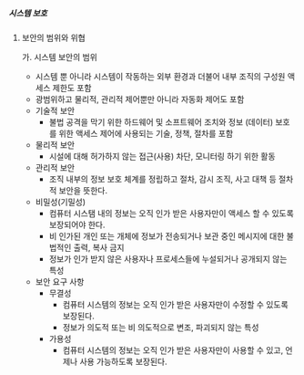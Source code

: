 ##### 시스템 보호 

1. 보안의 범위와 위협

   가. 시스템 보안의 범위

   - 시스템 뿐 아니라 시스템이 작동하는 외부 환경과 더불어 내부 조직의 구성원 액세스 제한도 포함
   - 광범위하고 물리적, 관리적 제어뿐만 아니라 자동화 제어도 포함
   - 기술적 보안
     - 불법 공격을 막기 위한 하드웨어 및 소프트웨어 조치와 정보 (데이터) 보호를 위한 액세스 제어에 사용되는 기술, 정책, 절차를 포함
   - 물리적 보안
     - 시설에 대해 허가하지 않는 접근(사용) 차단, 모니터링 하기 위한 활동
   - 관리적 보안
     - 조직 내부의 정보 보호 체계를 정립하고 절차, 감시 조직, 사고 대책 등 절차적 보안을 뜻한다.
   - 비밀성(기밀성)
     - 컴퓨터 시스탬 내의 정보는 오직 인가 받은 사용자만이 액세스 할 수 있도록 보장되어야 한다.
     - 비 인가된 개인 또는 개체에 정보가 전송되거나 보관 중인 메시지에 대한 불법적인 출력, 복사 금지
     - 정보가 인가 받지 않은 사용자나 프로세스들에 누설되거나 공개되지 않는 특성
   - 보안 요구 사항
     - 무결성
       - 컴퓨터 시스템의 정보는 오직 인가 받은 사용자만이 수정할 수 있도록 보장된다.
       - 정보가 의도적 또는 비 의도적으로 변조, 파괴되지 않는 특성
     - 가용성
       - 컴퓨터 시스템의 정보는 오직 인가 받은 사용자만이 사용할 수 있고, 언제나 사용 가능하도록 보장된다.